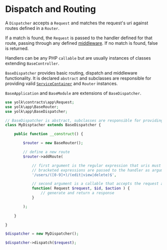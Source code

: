 # Dispatch and Routing

A `Dispatcher` accepts a `Request` and matches the request's uri against routes
defined in a `Router`.

If a match is found, the `Request` is passed to the handler defined for that route,
passing through any defined [middleware](docs/middleware.md). If no match is found, false is returned.

Handlers can be any PHP `callable` but are usually instances of classes extending
`BaseController`.

`BaseDispatcher` provides basic routing, dispatch and middleware functionality.
It is declared `abstract` and subclasses are responsible for providing valid
[`ServiceContainer`](docs/services.md) and `Router` instances.

`BaseApplication` and `BaseModule` are extensions of `BaseDispatcher`.

```php
use yolk\contracts\app\Request;
use yolk\app\BaseRouter;
use yolk\app\BaseDispatcher;

// BaseDispatcher is abstract, subclasses are responsible for providing a Router instance
class MyDisptacher extends BaseDispatcher {

	public function __construct() {

		$router = new BaseRouter();

		// define a new route
		$router->addRoute(

			// first argument is the regular expression that uris must match
			// bracketed expressions are passed to the handler as arguments in the order they appear
			'/users/([0-9]+)/(edit|view|delete)$',

			// second argument is a callable that accepts the request and generates a response
			function( Request $request, $id, $action ) {
				// generate and return a response
			}

		);
	
	}

}

$dispatcher = new MyDispatcher();

$dispatcher->dispatch($request);
```
